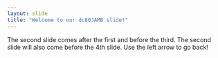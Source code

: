```yaml
---
layout: slide
title: "Welcome to our dc80JAMB slide!"
---
```

The second slide comes after the first and before the third.
The second slide will also come before the 4th slide.
Use the left arrow to go back!
